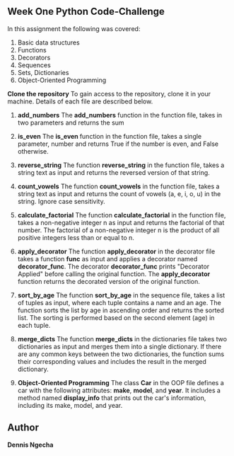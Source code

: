 ## Week One Python Code-Challenge

In this assignment the following was covered:
1. Basic data structures
2. Functions
3. Decorators
4. Sequences
5. Sets, Dictionaries
6. Object-Oriented Programming

<b>Clone the repository</b>
To gain access to the repository, clone it in your machine.
Details of each file are described below.

1. <b>add_numbers</b>
The <strong>add_numbers</strong> function in the function file, takes in two parameters and returns the sum

2. <b>is_even</b>
The <strong>is_even </strong> function in the function file, takes a single parameter, number and 
returns True if the number is even, and False otherwise.

3. <b>reverse_string</b>
The function <strong>reverse_string</strong> in the function file, takes a string text as input and 
returns the reversed version of that string.

4. <b>count_vowels</b>
The function <strong>count_vowels</strong> in the function file, takes a string text as input and 
returns the count of vowels (a, e, i, o, u) in the string. Ignore case sensitivity.

5. <b>calculate_factorial</b>
The function <strong>calculate_factorial</strong> in the function file, takes a non-negative integer n as input 
and returns the factorial of that number. The factorial of a non-negative integer n is the product
of all positive integers less than or equal to n.

6. <b>apply_decorator</b>
The function <strong>apply_decorator</strong> in the decorator file takes a function <strong>func</strong>
as input and applies a decorator named <strong>decorator_func</strong>. The decorator <strong>decorator_func</strong>
prints "Decorator Applied" before calling the original function. The <strong>apply_decorator</strong> function 
returns the decorated version of the original function.

7. <b>sort_by_age</b>
The function <strong>sort_by_age</strong> in the sequence file, takes a list of tuples as input, 
where each tuple contains a name and an age. The function sorts the list by age in ascending order
 and returns the sorted list. The sorting is performed based on the second element (age) in each tuple.

8. <b>merge_dicts</b>
The function <strong>merge_dicts</strong> in the dictionaries file takes two dictionaries as input and merges them into a single dictionary. If there are any common keys between the two dictionaries, the function sums their corresponding values and includes the result in the merged dictionary.

9. <b>Object-Oriented Programming</b>
The class <strong>Car</strong> in the OOP file defines a car with the following attributes: 
<strong>make</strong>, <strong>model</strong>, and <strong>year</strong>. It includes a method named 
<strong>display_info</strong> that prints out the car's information, including its make, model, and year.


## Author
**Dennis Ngecha**